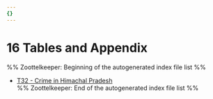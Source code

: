 ```yaml
---
{}
---
```

   
# 16 Tables and Appendix   
%% Zoottelkeeper: Beginning of the autogenerated index file list  %%   
   
-  [T32 - Crime in Himachal Pradesh](../../../04%20Economy/Economic%20Survey%20HP%20-%202020-21/16%20Tables%20and%20Appendix/T32%20-%20Crime%20in%20Himachal%20Pradesh.md)   
%% Zoottelkeeper: End of the autogenerated index file list  %%